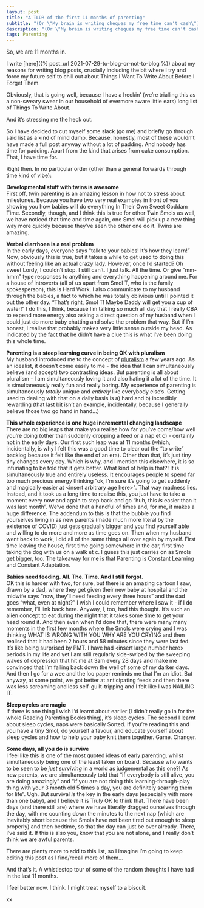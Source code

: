 ```yaml
---
layout: post
title: "A TLDR of the first 11 months of parenting"
subtitle: "(Or \"My brain is writing cheques my free time can't cash\")"
description: "(Or \"My brain is writing cheques my free time can't cash\")"
tags: Parenting
---
```


So, we are 11 months in.

I write [here]({% post_url 2021-07-29-to-blog-or-not-to-blog %}) about my reasons for writing blog posts, crucially including the bit where I try and force my future self to chill out about Things I Want To Write About Before I Forget Them.

Obviously, that is going well, because I have a heckin’ (we’re trialling this as a non-sweary swear in our household of evermore aware little ears) long list of Things To Write About.

And it’s stressing me the heck out.

So I have decided to cut myself some slack (go me) and briefly go through said list as a kind of mind dump.  Because, honestly, most of these wouldn’t have made a full post anyway without a lot of padding.  And nobody has time for padding.  Apart from the kind that arises from cake consumption.  That, I have time for.

Right then.  In no particular order (other than a general forwards through time kind of vibe):

**Developmental stuff with twins is awesome**  
First off, twin parenting is an amazing lesson in how not to stress about milestones.  Because you have two very real examples in front of you showing you how babies will do everything In Their Own Sweet Goddam Time.  Secondly, though, and I think this is true for other Twin Smols as well, we have noticed that time and time again, one Smol will pick up a new thing way more quickly because they’ve seen the other one do it.  Twins are amazing.

**Verbal diarrhoea is a real problem**  
In the early days, everyone says “talk to your babies!  It’s how they learn!”  Now, obviously this is true, but it takes a while to get used to doing this without feeling like an actual crazy lady.  However, once I’d started?  Oh sweet Lordy, I couldn’t stop.  I still can’t.  I just talk.  All the time.  Or give “mm-hmm” type responses to anything and everything happening around me.  For a house of introverts (all of us apart from Smol T, who is the family spokesperson), this is Hard Work.  I also communicate to my husband through the babies, a fact to which he was totally oblivious until I pointed it out the other day.  “That’s right, Smol T!  Maybe Daddy will get you a cup of water!”  I do this, I think, because I’m talking so much all day that I really CBA to expend more energy also asking a direct question of my husband when I could just do more baby chatting and solve the problem that way.  But if I’m honest, I realise that probably makes very little sense outside my head.  As indicated by the fact that he didn’t have a clue this is what I’ve been doing this whole time.

**Parenting is a steep learning curve in being OK with pluralism**  
My husband introduced me to the concept of [pluralism](https://en.wikipedia.org/wiki/Value_pluralism) a few years ago.  As an idealist, it doesn’t come easily to me - the idea that I can simultaneously believe (and accept) two contrasting ideas.  But parenting is all about pluralism - I am simultaneously loving it and also hating it a lot of the time.  It is simultaneously really fun and really boring.  My experience of parenting is simultaneously *totally* unique and *entirely* like everybody else’s.  Getting used to dealing with that on a daily basis is a) hard and b) incredibly rewarding (that last bit isn’t an example, incidentally, because I generally believe those two go hand in hand…)

**This whole experience is one huge incremental changing landscape**  
There are no big leaps that make you realise how far you’ve come/how well you’re doing (other than suddenly dropping a feed or a nap et c) - certainly not in the early days.  Our first such leap was at 11 months (which, incidentally, is why I felt this was a good time to clear out the “to write” backlog because it felt like the end of an era).  Other than that, it’s just tiny tiny changes every day.  Which is why, and I mention this elsewhere, it is so infuriating to be told that it gets better.  What kind of help is that?!  It is simultaneously true and entirely useless.  It encourages people to spend far too much precious energy thinking “ok, I’m sure it’s going to get suddenly and magically easier at \<insert arbitrary age here\>".  That way madness lies.  Instead, and it took us a long time to realise this, you just have to take a moment every now and again to step back and go “huh, this *is* easier than it was last month”.  We’ve done that a handful of times and, for me, it makes a huge difference.  The addendum to this is that the bubble you find yourselves living in as new parents (made much more literal by the existence of COVID) just gets gradually bigger and you find yourself able and willing to do more and more as time goes on.  Then when my husband went back to work, I did all of the same things all over again by myself.  First time leaving the house, first time going somewhere in the car, first time taking the dog with us on a walk et c.  I guess this just carries on as Smols get bigger, too.  The takeaway for me is that Parenting is Constant Learning and Constant Adaptation.

**Babies need feeding.  All.  The.  Time.  And I still forgot.**  
OK this is harder with two, for sure, but there is an amazing cartoon I saw, drawn by a dad, where they get given their new baby at hospital and the midwife says “now, they’ll need feeding every three hours” and the dad goes “what, even at night?”  I wish I could remember where I saw it - if I do remember, I’ll link back here.  Anyway, I, too, had this thought.  It’s such an alien concept to eat during the night that it takes some time to get your head round it.  And then even when I’d done that, there were many many moments in the first few months where the Smols were crying and I was thinking WHAT IS WRONG WITH YOU WHY ARE YOU CRYING and then realised that it had been 2 hours and 58 minutes since they were last fed.  It’s like being surprised by PMT.  I have had \<insert large number here\> periods in my life and yet I am still regularly side-swiped by the sweeping waves of depression that hit me at 3am every 28 days and make me convinced that I’m falling back down the well of some of my darker days.  And then I go for a wee and the loo paper reminds me that I’m an idiot.  But anyway, at some point, we got better at anticipating feeds and then there was less screaming and less self-guilt-tripping and I felt like I was NAILING IT.

**Sleep cycles are magic**  
If there is one thing I wish I’d learnt about earlier (I didn’t really go in for the whole Reading Parenting Books thing), it’s sleep cycles.  The second I learnt about sleep cycles, naps were basically Sorted.  If you’re reading this and you have a tiny Smol, do yourself a favour, and educate yourself about sleep cycles and how to help your baby knit them together.  Game.  Changer.

**Some days, all you do is survive**  
I feel like this is one of the most quoted ideas of early parenting, whilst simultaneously being one of the least taken on board.  Because who wants to be seen to be *just surviving* in a world as judgemental as this one?!  As new parents, we are simultaneously told that “if everybody is still alive, you are doing amazingly” and “if you are not doing this learning-through-play thing with your 3 month old 5 times a day, you are definitely scarring them for life”.  Ugh.  But survival *is* the key in the early days (especially with more than one baby), and I believe it is Truly OK to think that.  There have been days (and there still are) where we have literally dragged ourselves through the day, with me counting down the minutes to the next nap (which are inevitably short because the Smols have not been tired out enough to sleep properly) and then bedtime, so that the day can just be over already.  There, I’ve said it.  If this is also you, know that you are not alone, and I really don’t think we are awful parents.

There are plenty more to add to this list, so I imagine I’m going to keep editing this post as I find/recall more of them…

And that’s it.  A whistlestop tour of some of the random thoughts I have had in the last 11 months.

I feel better now.  I think.  I might treat myself to a biscuit.

xx

